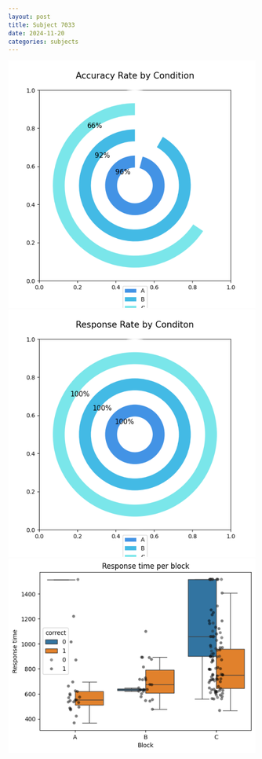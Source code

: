 ```yaml
---
layout: post
title: Subject 7033
date: 2024-11-20
categories: subjects
---
```


![](data/7033/run-5/7033_accuracy_rate.png)
![](data/7033/run-5/7033_response_rate.png)
![](data/7033/run-5/7033_rt.png)

